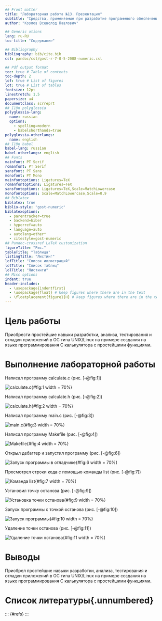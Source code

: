```yaml
---
## Front matter
title: "Лабораторная работа №13. Презентация"
subtitle: "Средства, применяемые при разработке программного обеспечения в ОС типа UNIX/Linux"
author: "Козлов Всеволод Павлович"

## Generic otions
lang: ru-RU
toc-title: "Содержание"

## Bibliography
bibliography: bib/cite.bib
csl: pandoc/csl/gost-r-7-0-5-2008-numeric.csl

## Pdf output format
toc: true # Table of contents
toc-depth: 2
lof: true # List of figures
lot: true # List of tables
fontsize: 12pt
linestretch: 1.5
papersize: a4
documentclass: scrreprt
## I18n polyglossia
polyglossia-lang:
  name: russian
  options:
	- spelling=modern
	- babelshorthands=true
polyglossia-otherlangs:
  name: english
## I18n babel
babel-lang: russian
babel-otherlangs: english
## Fonts
mainfont: PT Serif
romanfont: PT Serif
sansfont: PT Sans
monofont: PT Mono
mainfontoptions: Ligatures=TeX
romanfontoptions: Ligatures=TeX
sansfontoptions: Ligatures=TeX,Scale=MatchLowercase
monofontoptions: Scale=MatchLowercase,Scale=0.9
## Biblatex
biblatex: true
biblio-style: "gost-numeric"
biblatexoptions:
  - parentracker=true
  - backend=biber
  - hyperref=auto
  - language=auto
  - autolang=other*
  - citestyle=gost-numeric
## Pandoc-crossref LaTeX customization
figureTitle: "Рис."
tableTitle: "Таблица"
listingTitle: "Листинг"
lofTitle: "Список иллюстраций"
lotTitle: "Список таблиц"
lolTitle: "Листинги"
## Misc options
indent: true
header-includes:
  - \usepackage{indentfirst}
  - \usepackage{float} # keep figures where there are in the text
  - \floatplacement{figure}{H} # keep figures where there are in the text
---
```


# Цель работы

Приобрести простейшие навыки разработки, анализа, тестирования и отладки приложений в ОС типа UNIX/Linux на примере создания на языке программирования С калькулятора с простейшими функциями.

# Выполнение лабораторной работы

Написал программу calculate.c (рис. [-@fig:1])

![calculate.c](image/11.png){#fig:1 width = 70%}

Написал программу calculate.h (рис. [-@fig:2])

![calculate.h](image/12.png){#fig:2 width = 70%}

Написал программу main.c (рис. [-@fig:3])

![main.c](image/13.png){#fig:3 width = 70%}

Написал программу Makefile (рис. [-@fig:4])

![Makefile](image/14.png){#fig:4 width = 70%}

Открыл дебаггер и запустил программу (рис. [-@fig:6])

![Запуск программы в отладчике](image/2.png){#fig:6 width = 70%}

Просмотрел строки кода с помощью команды list (рис. [-@fig:7])

![Команда list](image/3.png){#fig:7 width = 70%}

Установил точку останова (рис. [-@fig:9])

![Установка точки останова](image/5.png){#fig:9 width = 70%}

Запуск программы с точкой останова (рис. [-@fig:10])

![Запуск программы](image/6.png){#fig:10 width = 70%}

Удаление точки останова (рис. [-@fig:11])

![Удаление точки останова](image/7.png){#fig:11 width = 70%}

# Выводы

Приобрел простейшие навыки разработки, анализа, тестирования и отладки приложений в ОС типа UNIX/Linux на примере создания на языке программирования С калькулятора с простейшими функциями.

# Список литературы{.unnumbered}

::: {#refs}
:::
